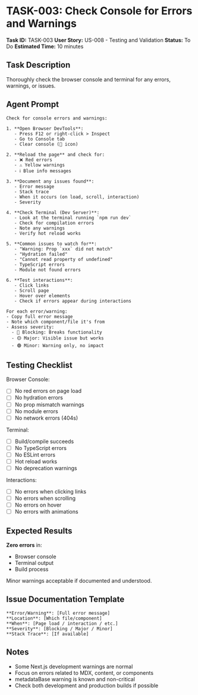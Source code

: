 # TASK-003: Check Console for Errors and Warnings

**Task ID:** TASK-003
**User Story:** US-008 - Testing and Validation
**Status:** To Do
**Estimated Time:** 10 minutes

## Task Description

Thoroughly check the browser console and terminal for any errors, warnings, or issues.

## Agent Prompt

```
Check for console errors and warnings:

1. **Open Browser DevTools**:
   - Press F12 or right-click > Inspect
   - Go to Console tab
   - Clear console (🚫 icon)

2. **Reload the page** and check for:
   - ❌ Red errors
   - ⚠️ Yellow warnings
   - ℹ️ Blue info messages

3. **Document any issues found**:
   - Error message
   - Stack trace
   - When it occurs (on load, scroll, interaction)
   - Severity

4. **Check Terminal (Dev Server)**:
   - Look at the terminal running `npm run dev`
   - Check for compilation errors
   - Note any warnings
   - Verify hot reload works

5. **Common issues to watch for**:
   - "Warning: Prop `xxx` did not match"
   - "Hydration failed"
   - "Cannot read property of undefined"
   - TypeScript errors
   - Module not found errors

6. **Test interactions**:
   - Click links
   - Scroll page
   - Hover over elements
   - Check if errors appear during interactions

For each error/warning:
- Copy full error message
- Note which component/file it's from
- Assess severity:
  - 🔴 Blocking: Breaks functionality
  - 🟡 Major: Visible issue but works
  - 🟢 Minor: Warning only, no impact

```

## Testing Checklist

Browser Console:

- [ ] No red errors on page load
- [ ] No hydration errors
- [ ] No prop mismatch warnings
- [ ] No module errors
- [ ] No network errors (404s)

Terminal:

- [ ] Build/compile succeeds
- [ ] No TypeScript errors
- [ ] No ESLint errors
- [ ] Hot reload works
- [ ] No deprecation warnings

Interactions:

- [ ] No errors when clicking links
- [ ] No errors when scrolling
- [ ] No errors on hover
- [ ] No errors with animations

## Expected Results

**Zero errors** in:

- Browser console
- Terminal output
- Build process

Minor warnings acceptable if documented and understood.

## Issue Documentation Template

```
**Error/Warning**: [Full error message]
**Location**: [Which file/component]
**When**: [Page load / interaction / etc.]
**Severity**: [Blocking / Major / Minor]
**Stack Trace**: [If available]
```

## Notes

- Some Next.js development warnings are normal
- Focus on errors related to MDX, content, or components
- metadataBase warning is known and non-critical
- Check both development and production builds if possible
